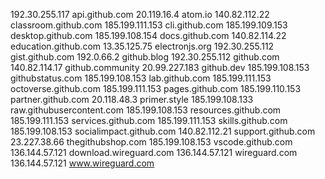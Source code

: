192.30.255.117 api.github.com
20.119.16.4 atom.io
140.82.112.22 classroom.github.com
185.199.111.153 cli.github.com
185.199.109.153 desktop.github.com
185.199.108.154 docs.github.com
140.82.114.22 education.github.com
13.35.125.75 electronjs.org
192.30.255.112 gist.github.com
192.0.66.2 github.blog
192.30.255.112 github.com
140.82.114.17 github.community
20.99.227.183 github.dev
185.199.108.153 githubstatus.com
185.199.108.153 lab.github.com
185.199.111.153 octoverse.github.com
185.199.111.153 pages.github.com
185.199.110.153 partner.github.com
20.118.48.3 primer.style
185.199.108.133 raw.githubusercontent.com
185.199.108.153 resources.github.com
185.199.111.153 services.github.com
185.199.111.153 skills.github.com
185.199.108.153 socialimpact.github.com
140.82.112.21 support.github.com
23.227.38.66 thegithubshop.com
185.199.108.153 vscode.github.com
136.144.57.121 download.wireguard.com
136.144.57.121 wireguard.com
136.144.57.121 www.wireguard.com
